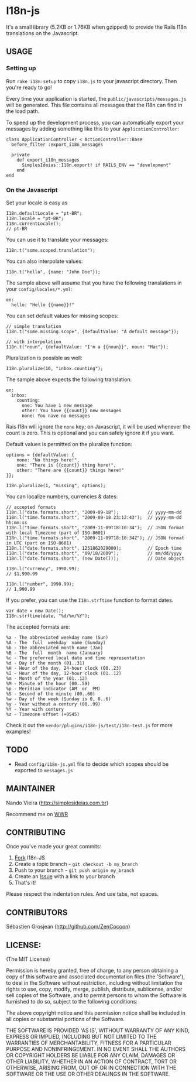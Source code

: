 I18n-js
=======

It's a small library (5.2KB or 1.76KB when gzipped) to provide the Rails I18n translations on the Javascript. 

USAGE
-----

### Setting up

Run `rake i18n:setup` to copy `i18n.js` to your javascript directory. Then 
you're ready to go!

Every time your application is started, the `public/javascripts/messages.js` will be generated.
This file contains all messages that the I18n can find in the load path.

To speed up the development process, you can automatically export your messages by adding something 
like this to your `ApplicationController`:

	class ApplicationController < ActionController::Base
	  before_filter :export_i18n_messages

	  private
	    def export_i18n_messages
	      SimplesIdeias::I18n.export! if RAILS_ENV == "development"
	    end
	end

### On the Javascript

Set your locale is easy as
	
	I18n.defaultLocale = "pt-BR";
	I18n.locale = "pt-BR";
	I18n.currentLocale();
	// pt-BR

You can use it to translate your messages:

	I18n.t("some.scoped.translation");

You can also interpolate values:

	I18n.t("hello", {name: "John Doe"});

The sample above will assume that you have the following translations in your
`config/locales/*.yml`:

	en:
	  hello: "Hello {{name}}!"

You can set default values for missing scopes:

	// simple translation
	I18n.t("some.missing.scope", {defaultValue: "A default message"});
	
	// with interpolation
	I18n.t("noun", {defaultValue: "I'm a {{noun}}", noun: "Mac"});

Pluralization is possible as well:

	I18n.pluralize(10, "inbox.counting");

The sample above expects the following translation:
	
	en:
	  inbox:
	    counting:
	      one: You have 1 new message
	      other: You have {{count}} new messages
	      none: You nave no messages

Rais I18n will ignore the `none` key; on Javascript, it will be used whenever the count
is zero. This is optional and you can safely ignore it if you want.

Default values is permitted on the pluralize function:

	options = {defaultValue: {
		none: "No things here!",
		one: "There is {{count}} thing here!",
		other: "There are {{count}} things here!"
	}};
	
	I18n.pluralize(1, "missing", options);

You can localize numbers, currencies & dates:
	
	// accepted formats
	I18n.l("date.formats.short", "2009-09-18"); 		  // yyyy-mm-dd
	I18n.l("time.formats.short", "2009-09-18 23:12:43");  // yyyy-mm-dd hh:mm:ss
	I18n.l("time.formats.short", "2009-11-09T18:10:34");  // JSON format with local Timezone (part of ISO-8601)
	I18n.l("time.formats.short", "2009-11-09T18:10:34Z"); // JSON format in UTC (part on ISO-8601)
	I18n.l("date.formats.short", 1251862029000);		  // Epoch time
	I18n.l("date.formats.short", "09/18/2009");			  // mm/dd/yyyy
	I18n.l("date.formats.short", (new Date()));           // Date object
	
	I18n.l("currency", 1990.99);
	// $1,990.99
	
	I18n.l("number", 1990.99);
	// 1,990.99

If you prefer, you can use the `I18n.strftime` function to format dates.

	var date = new Date();
	I18n.strftime(date, "%d/%m/%Y");

The accepted formats are:

	%a - The abbreviated weekday name (Sun)
	%A - The  full  weekday  name (Sunday)
	%b - The abbreviated month name (Jan)
	%B - The  full  month  name (January)
	%c - The preferred local date and time representation
	%d - Day of the month (01..31)
	%H - Hour of the day, 24-hour clock (00..23)
	%I - Hour of the day, 12-hour clock (01..12)
	%m - Month of the year (01..12)
	%M - Minute of the hour (00..59)
	%p - Meridian indicator (AM  or  PM)
	%S - Second of the minute (00..60)
	%w - Day of the week (Sunday is 0, 0..6)
	%y - Year without a century (00..99)
	%Y - Year with century
	%z - Timezone offset (+0545)

Check it out the `vendor/plugins/i18n-js/test/i18n-test.js` for more examples!

TODO
----

* Read `config/i18n-js.yml` file to decide which scopes should be exported to `messages.js`

MAINTAINER
----------

Nando Vieira (<http://simplesideias.com.br>)

Recommend me on [WWR](http://www.workingwithrails.com/person/7846-nando-vieira)

CONTRIBUTING
------------

Once you've made your great commits:

1. [Fork](http://help.github.com/forking/) I18n-JS
2. Create a topic branch - `git checkout -b my_branch`
3. Push to your branch - `git push origin my_branch`
4. Create an [Issue](http://github.com/fnando/i18n-js/issues) with a link to your branch
5. That's it!

Please respect the indentation rules. And use tabs, not spaces.

CONTRIBUTORS
------------

Sébastien Grosjean (<http://github.com/ZenCocoon>)

LICENSE:
--------

(The MIT License)

Permission is hereby granted, free of charge, to any person obtaining
a copy of this software and associated documentation files (the
'Software'), to deal in the Software without restriction, including
without limitation the rights to use, copy, modify, merge, publish,
distribute, sublicense, and/or sell copies of the Software, and to
permit persons to whom the Software is furnished to do so, subject to
the following conditions:

The above copyright notice and this permission notice shall be
included in all copies or substantial portions of the Software.

THE SOFTWARE IS PROVIDED 'AS IS', WITHOUT WARRANTY OF ANY KIND,
EXPRESS OR IMPLIED, INCLUDING BUT NOT LIMITED TO THE WARRANTIES OF
MERCHANTABILITY, FITNESS FOR A PARTICULAR PURPOSE AND NONINFRINGEMENT.
IN NO EVENT SHALL THE AUTHORS OR COPYRIGHT HOLDERS BE LIABLE FOR ANY
CLAIM, DAMAGES OR OTHER LIABILITY, WHETHER IN AN ACTION OF CONTRACT,
TORT OR OTHERWISE, ARISING FROM, OUT OF OR IN CONNECTION WITH THE
SOFTWARE OR THE USE OR OTHER DEALINGS IN THE SOFTWARE.
